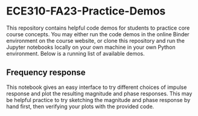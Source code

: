 # ECE310-FA23-Practice-Demos

This repository contains helpful code demos for students to practice core course concepts. You may either run the code demos in the online Binder environment on the course website, or clone this repository and run the Jupyter notebooks locally on your own machine in your own Python environment. Below is a running list of available demos.

## Frequency response
This notebook gives an easy interface to try different choices of impulse response and plot the resulting magnitude and phase responses. This may be helpful practice to try sketching the magnitude and phase response by hand first, then verifying your plots with the provided code.
